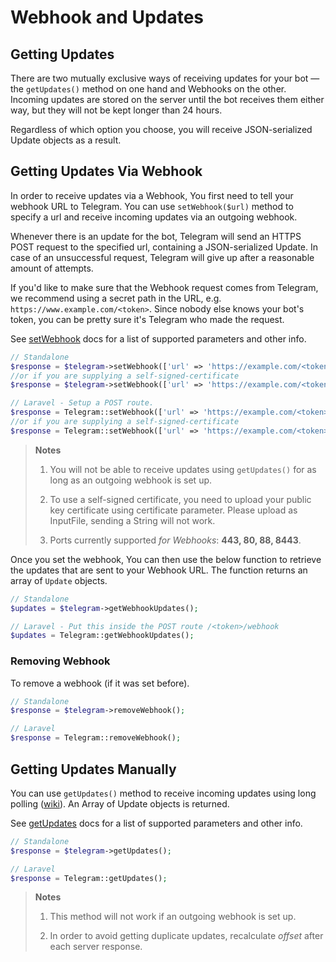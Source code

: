 # Webhook and Updates

## Getting Updates
There are two mutually exclusive ways of receiving updates for your bot — the `getUpdates()` method on one hand and Webhooks on the other. Incoming updates are stored on the server until the bot receives them either way, but they will not be kept longer than 24 hours.

Regardless of which option you choose, you will receive JSON-serialized Update objects as a result.

## Getting Updates Via Webhook

In order to receive updates via a Webhook, You first need to tell your webhook URL to Telegram. You can use `setWebhook($url)` method to specify a url and receive incoming updates via an outgoing webhook.

Whenever there is an update for the bot, Telegram will send an HTTPS POST request to the specified url, containing a JSON-serialized Update. In case of an unsuccessful request, Telegram will give up after a reasonable amount of attempts.

If you'd like to make sure that the Webhook request comes from Telegram, we recommend using a secret path in the URL, e.g. `https://www.example.com/<token>`. Since nobody else knows your bot's token, you can be pretty sure it's Telegram who made the request.

See [setWebhook](https://core.telegram.org/bots/api#setwebhook) docs for a list of supported parameters and other info.

```php
// Standalone
$response = $telegram->setWebhook(['url' => 'https://example.com/<token>/webhook']);
//or if you are supplying a self-signed-certificate
$response = $telegram->setWebhook(['url' => 'https://example.com/<token>/webhook', 'certificate' => '/path/to/public_key_certificate.pub']);

// Laravel - Setup a POST route.
$response = Telegram::setWebhook(['url' => 'https://example.com/<token>/webhook']);
//or if you are supplying a self-signed-certificate
$response = Telegram::setWebhook(['url' => 'https://example.com/<token>/webhook', 'certificate' => '/path/to/public_key_certificate.pub']);

```

> **Notes**
>
> 1. You will not be able to receive updates using `getUpdates()` for as long as an outgoing webhook is set up.
>
> 2. To use a self-signed certificate, you need to upload your public key certificate using certificate parameter. Please upload as InputFile, sending a String will not work.
>
> 3. Ports currently supported *for Webhooks*: **443, 80, 88, 8443**.


Once you set the webhook, You can then use the below function to retrieve the updates that are sent to your Webhook URL. The function returns an array of `Update` objects.

```php
// Standalone
$updates = $telegram->getWebhookUpdates();

// Laravel - Put this inside the POST route /<token>/webhook
$updates = Telegram::getWebhookUpdates();
```

### Removing Webhook

To remove a webhook (if it was set before).

```php
// Standalone
$response = $telegram->removeWebhook();

// Laravel
$response = Telegram::removeWebhook();
```

## Getting Updates Manually

You can use `getUpdates()` method to receive incoming updates using long polling ([wiki](http://en.wikipedia.org/wiki/Push_technology#Long_polling)). An Array of Update objects is returned.

See [getUpdates](https://core.telegram.org/bots/api#getupdates
) docs for a list of supported parameters and other info.

```php
// Standalone
$response = $telegram->getUpdates();

// Laravel
$response = Telegram::getUpdates();
```
> **Notes**
>
> 1. This method will not work if an outgoing webhook is set up.
>
> 2. In order to avoid getting duplicate updates, recalculate *offset* after each server response.
